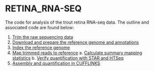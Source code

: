 # RETINA_RNA-SEQ
The code for analysis of the trout retina RNA-seq data.  The outline and associated code are found below:
1. [Trim the raw sequencing data](./trim-seqs.md)
2. [Download and prepare the reference genome and annotations](./prep-reference.md)
3. [Index the reference genome](./index-reference.md)
4. [Map trimmed reads to reference](./map-reads.md)
 a. [Calculate summary mapping statistics](./bam-stats.md)
 b. [Verify quantification with STAR and HTSeq](./compare-counts.md)
5. [Assembly and quantification in CUFFLINKS](./cufflinks-workflow.md)
